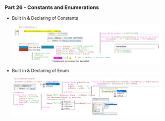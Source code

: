 ### Part 26 - Constants and Enumerations

- Built in & Declaring of Constants

  ![cnst](../images/cnst.PNG)

- Built in & Declaring of Enum

  ![enum](../images/enum.PNG)